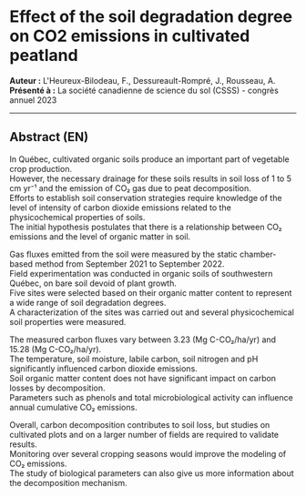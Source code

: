 # Effect of the soil degradation degree on CO2 emissions in cultivated peatland

**Auteur :** L'Heureux-Bilodeau, F., Dessureault-Rompré, J., Rousseau, A.  
**Présenté à :** La société canadienne de science du sol (CSSS) - congrès annuel 2023

---

## Abstract (EN)

In Québec, cultivated organic soils produce an important part of vegetable crop production.  
However, the necessary drainage for these soils results in soil loss of 1 to 5 cm yr⁻¹ and the emission of CO₂ gas due to peat decomposition.  
Efforts to establish soil conservation strategies require knowledge of the level of intensity of carbon dioxide emissions related to the physicochemical properties of soils.  
The initial hypothesis postulates that there is a relationship between CO₂ emissions and the level of organic matter in soil.

Gas fluxes emitted from the soil were measured by the static chamber-based method from September 2021 to September 2022.  
Field experimentation was conducted in organic soils of southwestern Québec, on bare soil devoid of plant growth.  
Five sites were selected based on their organic matter content to represent a wide range of soil degradation degrees.  
A characterization of the sites was carried out and several physicochemical soil properties were measured.

The measured carbon fluxes vary between 3.23 (Mg C-CO₂/ha/yr) and 15.28 (Mg C-CO₂/ha/yr).  
The temperature, soil moisture, labile carbon, soil nitrogen and pH significantly influenced carbon dioxide emissions.  
Soil organic matter content does not have significant impact on carbon losses by decomposition.  
Parameters such as phenols and total microbiological activity can influence annual cumulative CO₂ emissions.

Overall, carbon decomposition contributes to soil loss, but studies on cultivated plots and on a larger number of fields are required to validate results.  
Monitoring over several cropping seasons would improve the modeling of CO₂ emissions.  
The study of biological parameters can also give us more information about the decomposition mechanism.
